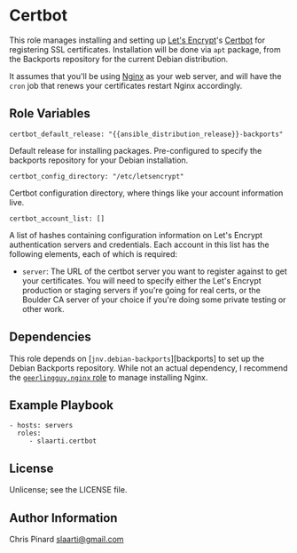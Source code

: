 Certbot
=======

This role manages installing and setting up [Let's Encrypt][letsencrypt]'s
[Certbot][certbot] for registering SSL certificates. Installation will be
done via `apt` package, from the Backports repository for the current
Debian distribution.

[letsencrypt]: https://letsencrypt.org/
[certbot]: https://certbot.eff.org/

It assumes that you'll be using [Nginx](http://nginx.org/) as your web
server, and will have the `cron` job that renews your certificates restart
Nginx accordingly.

Role Variables
--------------

    certbot_default_release: "{{ansible_distribution_release}}-backports"

Default release for installing packages. Pre-configured to specify the
backports repository for your Debian installation.

    certbot_config_directory: "/etc/letsencrypt"

Certbot configuration directory, where things like your account
information live.

    certbot_account_list: []

A list of hashes containing configuration information on Let's Encrypt
authentication servers and credentials. Each account in this list has the
following elements, each of which is required:

*   `server`: The URL of the certbot server you want to register against
    to get your certificates. You will need to specify either the Let's
    Encrypt production or staging servers if you're going for real certs,
    or the Boulder CA server of your choice if you're doing some private
    testing or other work.

Dependencies
------------

This role depends on [`jnv.debian-backports`][backports] to set up the
Debian Backports repository. While not an actual dependency, I recommend
the [`geerlingguy.nginx` role][geerlingguy] to manage installing Nginx.

[geerlingguy]: https://github.com/geerlingguy/ansible-role-nginx

Example Playbook
----------------

    - hosts: servers
      roles:
         - slaarti.certbot

License
-------

Unlicense; see the LICENSE file.

Author Information
------------------

Chris Pinard <slaarti@gmail.com>
